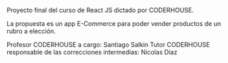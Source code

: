 Proyecto final del curso de React JS dictado por CODERHOUSE.

La propuesta es un app E-Commerce para poder vender productos de un rubro a elección.

Profesor CODERHOUSE a cargo: Santiago Salkin
Tutor CODERHOUSE responsable de las correcciones intermedias: Nicolas Diaz
